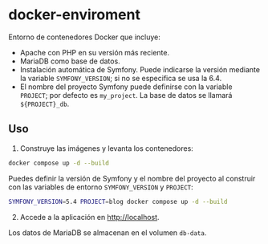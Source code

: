 # docker-enviroment

Entorno de contenedores Docker que incluye:

- Apache con PHP en su versión más reciente.
- MariaDB como base de datos.
- Instalación automática de Symfony. Puede indicarse la versión mediante la variable `SYMFONY_VERSION`; si no se especifica se usa la 6.4.
- El nombre del proyecto Symfony puede definirse con la variable `PROJECT`; por defecto es `my_project`. La base de datos se llamará `${PROJECT}_db`.

## Uso

1. Construye las imágenes y levanta los contenedores:

```bash
docker compose up -d --build
```

Puedes definir la versión de Symfony y el nombre del proyecto al construir con las variables de entorno `SYMFONY_VERSION` y `PROJECT`:

```bash
SYMFONY_VERSION=5.4 PROJECT=blog docker compose up -d --build
```

2. Accede a la aplicación en [http://localhost](http://localhost).

Los datos de MariaDB se almacenan en el volumen `db-data`.
